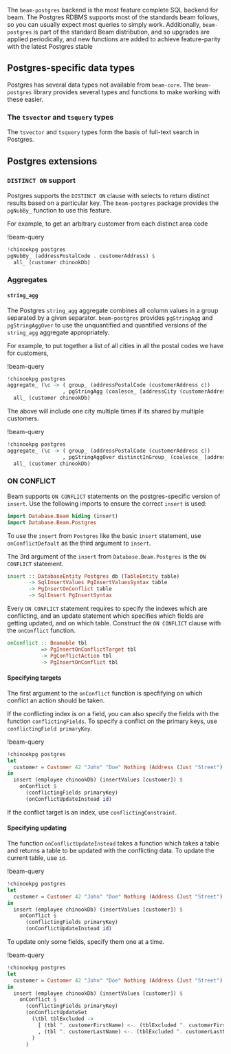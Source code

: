 The `beam-postgres` backend is the most feature complete SQL backend for beam.
The Postgres RDBMS supports most of the standards beam follows, so you can
usually expect most queries to simply work. Additionally, `beam-postgres` is
part of the standard Beam distribution, and so upgrades are applied
periodically, and new functions are added to achieve feature-parity with the
latest Postgres stable

## Postgres-specific data types

Postgres has several data types not available from `beam-core`. The
`beam-postgres` library provides several types and functions to make working
with these easier.

### The `tsvector` and `tsquery` types

The `tsvector` and `tsquery` types form the basis of full-text search in
Postgres.

## Postgres extensions

### `DISTINCT ON` support

Postgres supports the `DISTINCT ON` clause with selects to return distinct
results based on a particular key. The `beam-postgres` package provides the
`pgNubBy_` function to use this feature.

For example, to get an arbitrary customer from each distinct area code

!beam-query
```haskell
!chinookpg postgres
pgNubBy_ (addressPostalCode . customerAddress) $
  all_ (customer chinookDb)
```

### Aggregates

#### `string_agg`

The Postgres `string_agg` aggregate combines all column values in a group
separated by a given separator. `beam-postgres` provides `pgStringAgg` and
`pgStringAggOver` to use the unquantified and quantified versions of the
`string_agg` aggregate appropriately.

For example, to put together a list of all cities in all the postal codes we have for customers,

!beam-query
```haskell
!chinookpg postgres
aggregate_ (\c -> ( group_ (addressPostalCode (customerAddress c))
                  , pgStringAgg (coalesce_ [addressCity (customerAddress c)] "") ",") ) $
  all_ (customer chinookDb)
```

The above will include one city multiple times if its shared by multiple customers.

!beam-query
```haskell
!chinookpg postgres
aggregate_ (\c -> ( group_ (addressPostalCode (customerAddress c))
                  , pgStringAggOver distinctInGroup_ (coalesce_ [addressCity (customerAddress c)] "") ",") ) $
  all_ (customer chinookDb)
```

### ON CONFLICT

Beam supports `ON CONFLICT` statements on the postgres-specific version of
`insert`. Use the following imports to ensure the correct `insert` is used:

```haskell
import Database.Beam hiding (insert)
import Database.Beam.Postgres
```

To use the `insert` from `Postgres` like the basic `insert` statement, use
`onConflictDefault` as the third argument to `insert`.

The 3rd argument of the `insert` from `Database.Beam.Postgres` is the `ON
CONFLICT` statement.

```haskell
insert :: DatabaseEntity Postgres db (TableEntity table)
       -> SqlInsertValues PgInsertValuesSyntax table
       -> PgInsertOnConflict table
       -> SqlInsert PgInsertSyntax
```

Every `ON CONFLICT` statement requires to specify the indexes which are
conflicting, and an update statement which specifies which fields are getting
updated, and on which table. Construct the `ON CONFLICT` clause with the
`onConflict` function.

```haskell
onConflict :: Beamable tbl
           => PgInsertOnConflictTarget tbl
           -> PgConflictAction tbl
           -> PgInsertOnConflict tbl
```

#### Specifying targets

The first argument to the `onConflict` function is specfifying on which conflict
an action should be taken.

If the conflicting index is on a field, you can also specify the fields with the
function `conflictingFields`. To specify a conflict on the primary keys, use
`conflictingField primaryKey`.

!beam-query
```haskell
!chinookpg postgres
let
  customer = Customer 42 "John" "Doe" Nothing (Address (Just "Street") (Just "City") (Just "State") Nothing Nothing) Nothing Nothing Nothing "john.doe@johndoe.com" Nothing
in
  insert (employee chinookDb) (insertValues [customer]) $
    onConflict $
      (conflictingFields primaryKey)
      (onConflictUpdateInstead id)
```

If the conflict target is an index, use `conflictingConstraint`.

#### Specifying updating

The function `onConflictUpdateInstead` takes a
function which takes a table and returns a table to be updated with the
conflicting data. To update the current table, use `id`.

!beam-query
```haskell
!chinookpg postgres
let
  customer = Customer 42 "John" "Doe" Nothing (Address (Just "Street") (Just "City") (Just "State") Nothing Nothing) Nothing Nothing Nothing "john.doe@johndoe.com" Nothing
in
  insert (employee chinookDb) (insertValues [customer]) $
    onConflict $
      (conflictingFields primaryKey)
      (onConflictUpdateInstead id)
```

To update only some fields, specify them one at a time.

!beam-query
```haskell
!chinookpg postgres
let
  customer = Customer 42 "John" "Doe" Nothing (Address (Just "Street") (Just "City") (Just "State") Nothing Nothing) Nothing Nothing Nothing "john.doe@johndoe.com" Nothing
in
  insert (employee chinookDb) (insertValues [customer]) $
    onConflict $
      (conflictingFields primaryKey)
      (onConflictUpdateSet
        (\tbl tblExcluded ->
          [ (tbl ^. customerFirstName) <-. (tblExcluded ^. customerFirstName)
          , (tbl ^. customerLastName) <-. (tblExcluded ^. customerLastName)]
        )
      )
```
